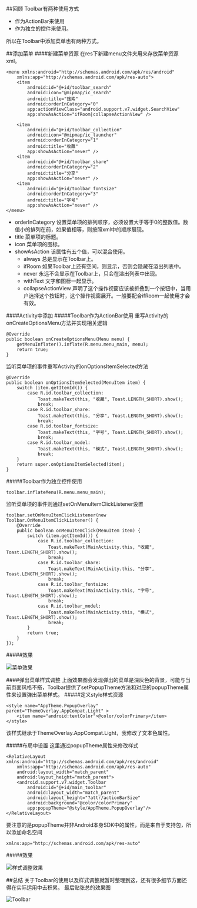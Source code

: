 ##回顾
Toolbar有两种使用方式
* 作为ActionBar来使用
* 作为独立的控件来使用。

所以在Toolbar中添加菜单也有两种方式。

##添加菜单
####新建菜单资源
在res下新建menu文件夹用来存放菜单资源xml。

    <menu xmlns:android="http://schemas.android.com/apk/res/android"
        xmlns:app="http://schemas.android.com/apk/res-auto">
        <item
            android:id="@+id/toolbar_search"
            android:icon="@mipmap/ic_search"
            android:title="搜索"
            android:orderInCategory="0"
            app:actionViewClass="android.support.v7.widget.SearchView"
            app:showAsAction="ifRoom|collapseActionView" />
    
        <item
            android:id="@+id/toolbar_collection"
            android:icon="@mipmap/ic_launcher"
            android:orderInCategory="1"
            android:title="收藏"
            app:showAsAction="never" />
        <item
            android:id="@+id/toolbar_share"
            android:orderInCategory="2"
            android:title="分享"
            app:showAsAction="never" />
        <item
            android:id="@+id/toolbar_fontsize"
            android:orderInCategory="3"
            android:title="字号"
            app:showAsAction="never" />
    </menu>

* orderInCategory
  设置菜单项的排列顺序，必须设置大于等于0的整数值。数值小的排列在前，如果值相等，则按照xml中的顺序展现。
* title
  菜单项的标题。
* icon
  菜单项的图标。
* showAsAction
  该属性有五个值，可以混合使用。
  * always
    总是显示在Toolbar上。
  * ifRoom
    如果Toolbar上还有空间，则显示，否则会隐藏在溢出列表中。
  * never
    永远不会显示在Toolbar上，只会在溢出列表中出现。
  * withText
    文字和图标一起显示。
  * collapseActionView
    声明了这个操作视窗应该被折叠到一个按钮中，当用户选择这个按钮时，这个操作视窗展开。一般要配合ifRoom一起使用才会有效。

####Activity中添加
#####Toolbar作为ActionBar使用
重写Activity的onCreateOptionsMenu方法并实现相关逻辑

    @Override
    public boolean onCreateOptionsMenu(Menu menu) {
        getMenuInflater().inflate(R.menu.menu_main, menu);
        return true;
    }
监听菜单项的事件重写Activity的onOptionsItemSelected方法

    @Override
    public boolean onOptionsItemSelected(MenuItem item) {
        switch (item.getItemId()) {
            case R.id.toolbar_collection:
                Toast.makeText(this, "收藏", Toast.LENGTH_SHORT).show();
                break;
            case R.id.toolbar_share:
                Toast.makeText(this, "分享", Toast.LENGTH_SHORT).show();
                break;
            case R.id.toolbar_fontsize:
                Toast.makeText(this, "字号", Toast.LENGTH_SHORT).show();
                break;
            case R.id.toolbar_model:
                Toast.makeText(this, "模式", Toast.LENGTH_SHORT).show();
                break;
        }
        return super.onOptionsItemSelected(item);
    }

#####Toolbar作为独立控件使用

    toolbar.inflateMenu(R.menu.menu_main);
监听菜单项的事件则通过setOnMenuItemClickListener设置

    toolbar.setOnMenuItemClickListener(new Toolbar.OnMenuItemClickListener() {
        @Override
        public boolean onMenuItemClick(MenuItem item) {
            switch (item.getItemId()) {
                case R.id.toolbar_collection:
                    Toast.makeText(MainActivity.this, "收藏", Toast.LENGTH_SHORT).show();
                    break;
                case R.id.toolbar_share:
                    Toast.makeText(MainActivity.this, "分享", Toast.LENGTH_SHORT).show();
                    break;
                case R.id.toolbar_fontsize:
                    Toast.makeText(MainActivity.this, "字号", Toast.LENGTH_SHORT).show();
                    break;
                case R.id.toolbar_model:
                    Toast.makeText(MainActivity.this, "模式", Toast.LENGTH_SHORT).show();
                    break;
            }
            return true;
        }
    });
#####效果

![菜单效果](http://upload-images.jianshu.io/upload_images/680151-92812d1fd1166a02.png?imageMogr2/auto-orient/strip%7CimageView2/2/w/360)

####弹出菜单样式调整
上面效果图会发现弹出的菜单是深灰色的背景，可能与当前页面风格不搭，Toolbar提供了setPopupTheme方法和对应的popupTheme属性来设置弹出菜单样式。
#####定义style样式资源

    <style name="AppTheme.PopupOverlay" parent="ThemeOverlay.AppCompat.Light" >
        <item name="android:textColor">@color/colorPrimary</item>
    </style>
该样式继承于ThemeOverlay.AppCompat.Light，我修改了文本色属性。

#####布局中设置
这里通过popupTheme属性来修改样式

    <RelativeLayout xmlns:android="http://schemas.android.com/apk/res/android"
        xmlns:app="http://schemas.android.com/apk/res-auto"
        android:layout_width="match_parent"
        android:layout_height="match_parent">
        <android.support.v7.widget.Toolbar
            android:id="@+id/main_toolbar"
            android:layout_width="match_parent"
            android:layout_height="?attr/actionBarSize"
            android:background="@color/colorPrimary"
            app:popupTheme="@style/AppTheme.PopupOverlay"/>
    </RelativeLayout>
要注意的是popupTheme并非Android本身SDK中的属性，而是来自于支持包，所以添加命名空间

    xmlns:app="http://schemas.android.com/apk/res-auto"

#####效果

![样式调整效果](http://upload-images.jianshu.io/upload_images/680151-13e777b043af2665.png?imageMogr2/auto-orient/strip%7CimageView2/2/w/360)

##总结
关于Toolbar的使用以及样式调整就暂时整理到这，还有很多细节方面还得在实际运用中去积累。
最后贴张总的效果图

![Toolbar](http://upload-images.jianshu.io/upload_images/680151-a298c6828384aec8.gif?imageMogr2/auto-orient/strip)
